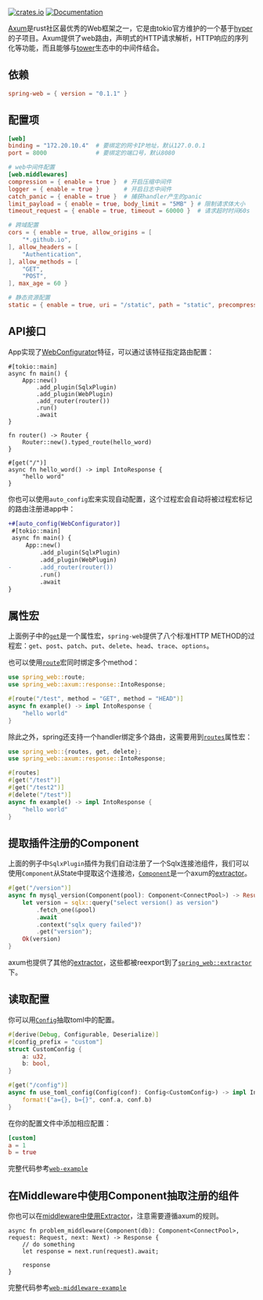 [![crates.io](https://img.shields.io/crates/v/spring-web.svg)](https://crates.io/crates/spring-web)
[![Documentation](https://docs.rs/spring-web/badge.svg)](https://docs.rs/spring-web)

[Axum](https://github.com/tokio-rs/axum)是rust社区最优秀的Web框架之一，它是由tokio官方维护的一个基于[hyper](https://github.com/hyperium/hyper)的子项目。Axum提供了web路由，声明式的HTTP请求解析，HTTP响应的序列化等功能，而且能够与[tower](https://github.com/tower-rs)生态中的中间件结合。

## 依赖

```toml
spring-web = { version = "0.1.1" }
```

## 配置项

```toml
[web]
binding = "172.20.10.4"  # 要绑定的网卡IP地址，默认127.0.0.1
port = 8000              # 要绑定的端口号，默认8080

# web中间件配置
[web.middlewares]
compression = { enable = true }  # 开启压缩中间件
logger = { enable = true }       # 开启日志中间件
catch_panic = { enable = true }  # 捕获handler产生的panic
limit_payload = { enable = true, body_limit = "5MB" } # 限制请求体大小
timeout_request = { enable = true, timeout = 60000 }  # 请求超时时间60s

# 跨域配置
cors = { enable = true, allow_origins = [
    "*.github.io",
], allow_headers = [
    "Authentication",
], allow_methods = [
    "GET",
    "POST",
], max_age = 60 }

# 静态资源配置
static = { enable = true, uri = "/static", path = "static", precompressed = true, fallback = "index.html" }
```

## API接口

App实现了[WebConfigurator](https://docs.rs/spring-web/latest/spring_web/trait.WebConfigurator.html)特征，可以通过该特征指定路由配置：

```no_run, rust, linenos, hl_lines=6 10-18
#[tokio::main]
async fn main() {
    App::new()
        .add_plugin(SqlxPlugin)
        .add_plugin(WebPlugin)
        .add_router(router())
        .run()
        .await
}

fn router() -> Router {
    Router::new().typed_route(hello_word)
}

#[get("/")]
async fn hello_word() -> impl IntoResponse {
    "hello word"
}
```

你也可以使用`auto_config`宏来实现自动配置，这个过程宏会自动将被过程宏标记的路由注册进app中：

```diff
+#[auto_config(WebConfigurator)]
 #[tokio::main]
 async fn main() {
     App::new()
         .add_plugin(SqlxPlugin)
         .add_plugin(WebPlugin)
-        .add_router(router())
         .run()
         .await
}
```

## 属性宏

上面例子中的[`get`](https://docs.rs/spring-macros/latest/spring_macros/attr.get.html)是一个属性宏，`spring-web`提供了八个标准HTTP METHOD的过程宏：`get`、`post`、`patch`、`put`、`delete`、`head`、`trace`、`options`。

也可以使用[`route`](https://docs.rs/spring-macros/latest/spring_macros/attr.route.html)宏同时绑定多个method：

```rust
use spring_web::route;
use spring_web::axum::response::IntoResponse;

#[route("/test", method = "GET", method = "HEAD")]
async fn example() -> impl IntoResponse {
    "hello world"
}
```

除此之外，spring还支持一个handler绑定多个路由，这需要用到[`routes`](https://docs.rs/spring-macros/latest/spring_macros/attr.routes.html)属性宏：

```rust
use spring_web::{routes, get, delete};
use spring_web::axum::response::IntoResponse;

#[routes]
#[get("/test")]
#[get("/test2")]
#[delete("/test")]
async fn example() -> impl IntoResponse {
    "hello world"
}
```

## 提取插件注册的Component

上面的例子中`SqlxPlugin`插件为我们自动注册了一个Sqlx连接池组件，我们可以使用`Component`从State中提取这个连接池，[`Component`](https://docs.rs/spring-web/latest/spring_web/extractor/struct.Component.html)是一个axum的[extractor](https://docs.rs/axum/latest/axum/extract/index.html)。

```rust
#[get("/version")]
async fn mysql_version(Component(pool): Component<ConnectPool>) -> Result<String> {
    let version = sqlx::query("select version() as version")
        .fetch_one(&pool)
        .await
        .context("sqlx query failed")?
        .get("version");
    Ok(version)
}
```

axum也提供了其他的[extractor](https://docs.rs/axum/latest/axum/extract/index.html)，这些都被reexport到了[`spring_web::extractor`](https://docs.rs/spring-web/latest/spring_web/extractor/index.html)下。

## 读取配置

你可以用[`Config`](https://docs.rs/spring-web/latest/spring_web/extractor/struct.Config.html)抽取toml中的配置。

```rust
#[derive(Debug, Configurable, Deserialize)]
#[config_prefix = "custom"]
struct CustomConfig {
    a: u32,
    b: bool,
}

#[get("/config")]
async fn use_toml_config(Config(conf): Config<CustomConfig>) -> impl IntoResponse {
    format!("a={}, b={}", conf.a, conf.b)
}
```

在你的配置文件中添加相应配置：

```toml
[custom]
a = 1
b = true
```

完整代码参考[`web-example`](https://github.com/spring-rs/spring-rs/tree/master/examples/web-example)

## 在Middleware中使用Component抽取注册的组件

你也可以在[middleware中使用Extractor](https://docs.rs/axum/latest/axum/middleware/fn.from_fn.html)，注意需要遵循axum的规则。

```no_run, rust, linenos, hl_lines=6 10-18
async fn problem_middleware(Component(db): Component<ConnectPool>, request: Request, next: Next) -> Response {
    // do something
    let response = next.run(request).await;

    response
}
```

完整代码参考[`web-middleware-example`](https://github.com/spring-rs/spring-rs/tree/master/examples/web-middleware-example)
